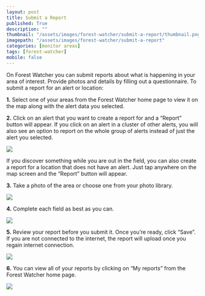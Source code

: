 ```yaml
---
layout: post
title: Submit a Report
published: True
description: ""
thumbnail: "/assets/images/forest-watcher/submit-a-report/thumbnail.png"
imagepath: "/assets/images/forest-watcher/submit-a-report"
categories: [monitor areas]
tags: [forest-watcher]
mobile: false
---
```



<div id="desktopContent" class="content">

  <p>On Forest Watcher you can submit reports about what is happening in your area of interest. Provide photos and details by filling out a questionnaire. To submit a report for an alert or location:</p>
  <p><strong>1.</strong> Select one of your areas from the Forest Watcher home page to view it on the map along with the alert data you selected. </p>
  <p><strong>2.</strong> Click on an alert that you want to create a report for and a “Report” button will appear. If you click on an alert in a cluster of other alerts, you will also see an option to report on the whole group of alerts instead of just the alert you selected. </p>
  <p><img src="{{site.baseurl}}{{page.imagepath}}/desktop/11a.png" /></p>
  <p>If you discover something while you are out in the field, you can also create a report for a location that does not have an alert. Just tap anywhere on the map screen and the “Report” button will appear.</p>
  <p><strong>3.</strong> Take a photo of the area or choose one from your photo library.</p>
  <p><img src="{{site.baseurl}}{{page.imagepath}}/desktop/11b.png" /></p>
  <p><strong>4.</strong> Complete each field as best as you can.</p>
  <p><img src="{{site.baseurl}}{{page.imagepath}}/desktop/3.png" /></p>
  <p><strong>5.</strong> Review your report before you submit it. Once you’re ready, click “Save”. If you are not connected to the internet, the report will upload once you regain internet connection.</p>
  <p><img src="{{site.baseurl}}{{page.imagepath}}/desktop/11c.png" /></p>
  <p><strong>6.</strong> You can view all of your reports by clicking on “My reports” from the Forest Watcher home page.</p>
  <p><img src="{{site.baseurl}}{{page.imagepath}}/desktop/11d.png" /></p>
</div>

<div id="mobileContent" class="content">
</div>
